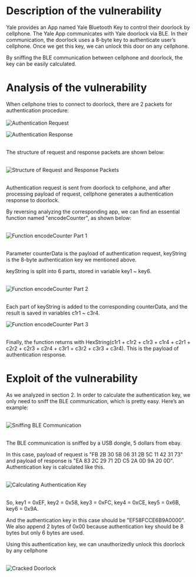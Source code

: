 # Description of the vulnerability

Yale provides an App named Yale Bluetooth Key to control their doorlock by cellphone. The Yale App communicates with Yale doorlock via BLE. In their communication, the doorlock uses a 8-byte key to authenticate user’s cellphone. Once we get this key, we can unlock this door on any cellphone.

By sniffing the BLE communication between cellphone and doorlock, the key can be easily calculated.

# Analysis of the vulnerability

When cellphone tries to connect to doorlock, there are 2 packets for authentication procedure:  
<br>
![Authentication Request](https://github.com/PwnMonkeyLab/Pictures/blob/master/YaleBluttoothDoorlock/Authentication%20request.png)

![Authentication Response](https://github.com/PwnMonkeyLab/Pictures/blob/master/YaleBluttoothDoorlock/Authentication%20response.png)

<br>
The structure of request and response packets are shown below:
<br>
<br>

![Structure of Request and Response Packets](https://github.com/PwnMonkeyLab/Pictures/blob/master/YaleBluttoothDoorlock/Structure%20of%20packets.png)

<br>
Authentication request is sent from doorlock to cellphone, and after processing payload of request, cellphone generates a authentication response to doorlock.

By reversing analyzing the corresponding app, we can find an essential function named "encodeCounter", as shown below:
<br>
<br>

![Function encodeCounter Part 1](https://github.com/PwnMonkeyLab/Pictures/blob/master/YaleBluttoothDoorlock/encodeCounter_Part1.png)

<br>
Parameter counterData is the payload of authentication request, keyString is the 8-byte authentication key we mentioned above.

keyString is split into 6 parts, stored in variable key1 ~ key6.
<br>
<br>

![Function encodeCounter Part 2](https://github.com/PwnMonkeyLab/Pictures/blob/master/YaleBluttoothDoorlock/encodeCounter_Part2.png)

<br>
Each part of keyString is added to the corresponding counterData, and the result is saved in variables c1r1 ~ c3r4.
<br>

![Function encodeCounter Part 3](https://github.com/PwnMonkeyLab/Pictures/blob/master/YaleBluttoothDoorlock/encodeCounter_Part3.png)

<br>
Finally, the function returns with HexString(c1r1 + c1r2 + c1r3 + c1r4 + c2r1 + c2r2 + c2r3 + c2r4 + c3r1 + c3r2 + c3r3 + c3r4). This is the payload of authentication response.
<br>

# Exploit of the vulnerability
As we analyzed in section 2. In order to calculate the authentication key, we only need to sniff the BLE communication, which is pretty easy. Here’s an example:
<br>
<br>

![Sniffing BLE Communication](https://github.com/PwnMonkeyLab/Pictures/blob/master/YaleBluttoothDoorlock/BLE%20sniff.png)

<br>
The BLE communication is sniffed by a USB dongle, 5 dollars from ebay.

In this case, payload of request is "FB 2B 30 5B 06 31 2B 5C 11 42 31 73" and payload of response is "EA 83 2C 29 71 2D C5 2A 0D 9A 20 0D". Authentication key is calculated like this.
<br>
<br>

![Calculating Authentication Key](https://github.com/PwnMonkeyLab/Pictures/blob/master/YaleBluttoothDoorlock/Auth%20key%20calculate.png)

<br>
So, key1 = 0xEF, key2 = 0x58, key3 = 0xFC, key4 = 0xCE, key5 = 0x6B, key6 = 0x9A.

And the authentication key in this case should be "EF58FCCE6B9A0000". We also append 2 bytes of 0x00 because authentication key should be 8 bytes but only 6 bytes are used.

Using this authentication key, we can unauthorizedly unlock this doorlock by any cellphone
<br>
<br>

![Cracked Doorlock](https://github.com/PwnMonkeyLab/Pictures/blob/master/YaleBluttoothDoorlock/Doorlock.jpg)
